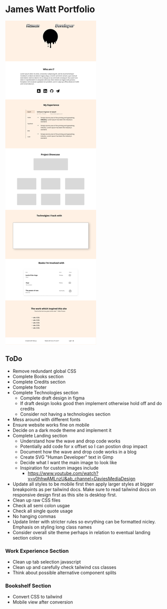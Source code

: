 # James Watt Portfolio
![](site-design.png)

## ToDo
- Remove redundant global CSS
- Complete Books section
- Complete Credits section
- Complete footer
- Complete Technologies section
  - Complete draft design in figma
  - If draft design looks good then implement otherwise hold off and do credits
  - Consider not having a technologies section
- Mess around with different fonts
- Ensure website works fine on mobile
- Decide on a dark mode theme and implement it
- Complete Landing section
  - Understand how the wave and drop code works
  - Potentially add code for x offset so I can postion drop impact
  - Document how the wave and drop code works in a blog
  - Create SVG "Human Developer" text in Gimp
  - Decide what I want the main image to look like
  - Inspiration for custom images include
    - https://www.youtube.com/watch?v=v0hhwAMLnzU&ab_channel=DaviesMediaDesign
- Update all styles to be mobile first then apply larger styles at bigger breakpoints as per tailwind docs. Make sure to read tailwind docs on responsive design first as this site is desktop first.
- Clean up raw CSS files
- Check all semi colon usgae
- Check all single quote usage
- No hanging commas
- Update linter with stricter rules so evrything can be formatted nicley. Emphasis on styling long class names
- Consider overall site theme perhaps in relation to eventual landing section colors

### Work Experience Section
- Clean up tab selection javascript
- Clean up and carefully check tailwind css classes
- Think about possible alternative component splits

### Bookshelf Section
- Convert CSS to tailwind
- Mobile view after conversion